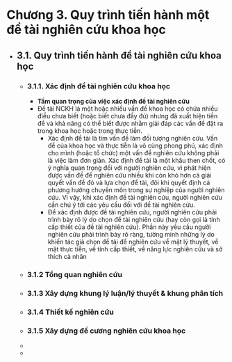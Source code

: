 # Chương 3. Quy trình tiến hành một đề tài nghiên cứu khoa học
- ## 3.1. Quy trình tiến hành đề tài nghiên cứu khoa học
	- ### 3.1.1. Xác định đề tài nghiên cứu khoa học
		- **Tầm quan trọng của việc xác định đề tài nghiên cứu**
		- Đề tài NCKH là một hoặc nhiều vấn đề khoa học có chứa nhiều điều chưa biết (hoặc biết chưa đầy đủ) nhưng đã xuất hiện tiền đề và khả năng có thể biết được nhằm giải đáp các vấn đề đặt ra trong khoa học hoặc trong thực tiễn.
			- Xác định để tài là tìm vấn đề làm đối tượng nghiên cứu. Vấn đề của khoa học và thực tiễn là vô cùng phong phú, xác định cho mình (hoặc tổ chức) một vấn đề nghiên cứu không phải là việc làm đơn giản. Xác định đề tài là một khâu then chốt, có ý nghĩa quan trọng đối với người nghiên cứu, vì phát hiện được vấn đề để nghiên cứu nhiều khi còn khó hơn cả giải quyết vấn đề đó và lựa chọn để tài, đôi khi quyết định cả phương hướng chuyên môn trong sự nghiệp của người nghiên cứu. Vì vậy, khi xác định đề tài nghiên cứu, người nghiên cứu cần chú ý tới các yêu cầu đối với đề tài nghiên cứu.
			- Để xác định được đề tài nghiên cứu, người nghiên cứu phải trình bày rõ lý do chọn đề tài nghiên cứu (hay còn gọi là tính cấp thiết của đề tài nghiên cứu). Phần này yêu cầu người nghiên cứu phải trình bày rõ ràng, tường minh những lý do khiến tác giả chọn đề tài để nghiên cứu về mặt lý thuyết, về mặt thực tiễn, về tính cấp thiết, về năng lực nghiên cứu và sở thích cả nhân
	- ### 3.1.2 Tổng quan nghiên cứu
	- ### 3.1.3 Xây dựng khung lý luận/lý thuyết & khung phân tích
	- ### 3.1.4 Thiết kế nghiên cứu
	- ### 3.1.5 Xây dựng đề cương nghiên cứu khoa học
	-
	-